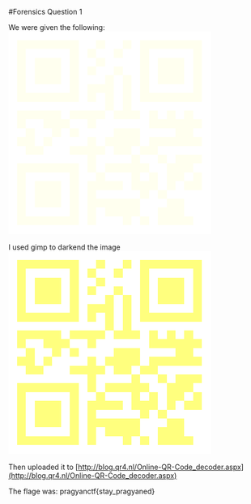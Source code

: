 #Forensics Question 1

We were given the following:
![original](treasure_map.png)

I used gimp to darkend the image
![original](treasure_map_dark.png)

Then uploaded it to [http://blog.qr4.nl/Online-QR-Code_decoder.aspx](http://blog.qr4.nl/Online-QR-Code_decoder.aspx)

The flage was: pragyanctf{stay_pragyaned}
